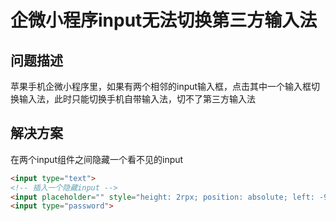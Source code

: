 # 企微小程序input无法切换第三方输入法

## 问题描述

苹果手机企微小程序里，如果有两个相邻的input输入框，点击其中一个输入框切换输入法，此时只能切换手机自带输入法，切不了第三方输入法

## 解决方案

在两个input组件之间隐藏一个看不见的input

```html
<input type="text">
<!-- 插入一个隐藏input -->
<input placeholder="" style="height: 2rpx; position: absolute; left: -9999px" />
<input type="password">
```
